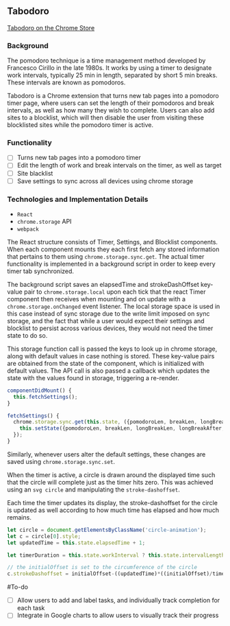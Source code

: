 ## Tabodoro

[Tabodoro on the Chrome Store](https://chrome.google.com/webstore/detail/tabodoro/cgkkaiaecglnikkphgbmmfnhfnmejjdj)

### Background

The pomodoro technique is a time management method developed by Francesco Cirillo in the late 1980s. It works by using a timer to designate work intervals, typically 25 min in length, separated by short 5 min breaks.  These intervals are known as pomodoros.  

Tabodoro is a Chrome extension that turns new tab pages into a pomodoro timer page, where users can set the length of their pomodoros and break intervals, as well as how many they wish to complete.  Users can also add sites to a blocklist, which will then disable the user from visiting these blocklisted sites while the pomodoro timer is active.

### Functionality

- [ ] Turns new tab pages into a pomodoro timer
- [ ] Edit the length of work and break intervals on the timer, as well as target
- [ ] Site blacklist
- [ ] Save settings to sync across all devices using chrome storage

### Technologies and Implementation Details

- `React`
- `chrome.storage` API
- `webpack`

The React structure consists of Timer, Settings, and Blocklist components. When each component mounts they each first fetch any stored information that pertains to them using `chrome.storage.sync.get`.  The actual timer functionality is implemented in a background script in order to keep every timer tab synchronized.  

The background script saves an elapsedTime and strokeDashOffset key-value pair to `chrome.storage.local` upon each tick that the react Timer component then receives when mounting and on update with a `chrome.storage.onChanged` event listener.  The local storage space is used in this case instead of sync storage due to the write limit imposed on sync storage, and the fact that while a user would expect their settings and blocklist to persist across various devices, they would not need the timer state to do so.   

This storage function call is passed the keys to look up in chrome storage, along with default values in case nothing is stored.  These key-value pairs are obtained from the state of the component, which is initialized with default values.  The API call is also passed a callback which updates the state with the values found in storage, triggering a re-render.

```javascript
componentDidMount() {
  this.fetchSettings();
}

fetchSettings() {
  chrome.storage.sync.get(this.state, ({pomodoroLen, breakLen, longBreakLen, longBreakAfter, goal}) => {
    this.setState({pomodoroLen, breakLen, longBreakLen, longBreakAfter, goal});
  });
}
```

Similarly, whenever users alter the default settings, these changes are saved using `chrome.storage.sync.set`.

When the timer is active, a circle is drawn around the displayed time such that the circle will complete just as the timer hits zero. This was achieved using an `svg circle` and manipulating the `stroke-dashoffset`.

Each time the timer updates its display, the stroke-dashoffset for the circle is updated as well according to how much time has elapsed and how much remains.

```javascript
let circle = document.getElementsByClassName('circle-animation');
let c = circle[0].style;
let updatedTime = this.state.elapsedTime + 1;

let timerDuration = this.state.workInterval ? this.state.intervalLength : this.state.breakIntervalLen

// the initialOffset is set to the circumference of the circle
c.strokeDashoffset = initialOffset-((updatedTime)*((initialOffset)/timerDuration));
```
#To-do

- [ ] Allow users to add and label tasks, and individually track completion for each task
- [ ] Integrate in Google charts to allow users to visually track their progress
